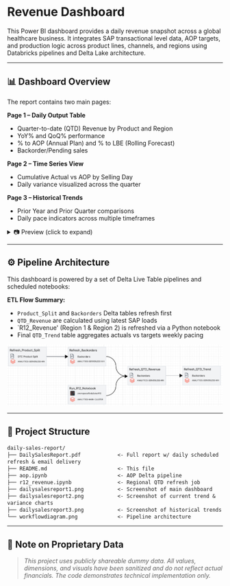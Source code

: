 # Revenue Dashboard

This Power BI dashboard provides a daily revenue snapshot across a global healthcare business. It integrates SAP transactional level data, AOP targets, and production logic across product lines, channels, and regions using Databricks pipelines and Delta Lake architecture.

---

## 📊 Dashboard Overview

The report contains two main pages:

**Page 1 – Daily Output Table**

* Quarter-to-date (QTD) Revenue by Product and Region
* YoY% and QoQ% performance
* % to AOP (Annual Plan) and % to LBE (Rolling Forecast)
* Backorder/Pending sales

**Page 2 – Time Series View**

* Cumulative Actual vs AOP by Selling Day
* Daily variance visualized across the quarter

**Page 3 – Historical Trends**

* Prior Year and Prior Quarter comparisons
* Daily pace indicators across multiple timeframes

<details>
  <summary>📷 Preview (click to expand)</summary>

![Page 1](dailysalesreport1.png)

![Page 2](dailysalesreport2.png)

![Page 3](dailysalesreport3.png)

</details>

---

## ⚙️ Pipeline Architecture

This dashboard is powered by a set of Delta Live Table pipelines and scheduled notebooks:

**ETL Flow Summary:**

* `Product_Split` and `Backorders` Delta tables refresh first
* `QTD_Revenue` are calculated using latest SAP loads
* `R12_Revenue' (Region 1 & Region 2) is refreshed via a Python notebook
* Final `QTD_Trend` table aggregates actuals vs targets weekly pacing

![Workflow](workflowdiagram.png)

---

## 📂 Project Structure

```
daily-sales-report/
├── DailySalesReport.pdf            <- Full report w/ daily scheduled refresh & email delivery
├── README.md                       <- This file
├── aop.ipynb                       <- AOP Delta pipeline
├── r12_revenue.ipynb               <- Regional QTD refresh job
├── dailysalesreport1.png           <- Screenshot of main dashboard
├── dailysalesreport2.png           <- Screenshot of current trend & variance charts
├── dailysalesreport3.png           <- Screenshot of historical trends
└── workflowdiagram.png             <- Pipeline architecture
```

---

## 🔐 Note on Proprietary Data

> *This project uses publicly shareable dummy data. All values, dimensions, and visuals have been sanitized and do not reflect actual financials. The code demonstrates technical implementation only.*
